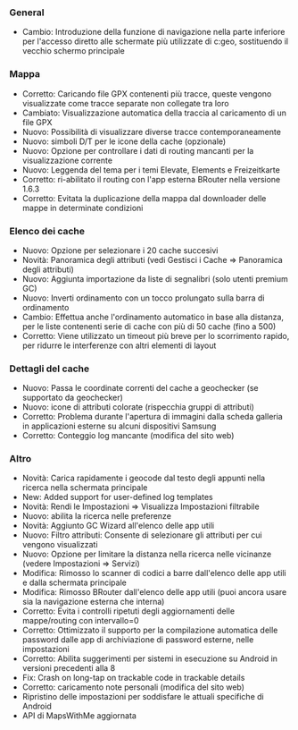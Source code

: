 ### General
- Cambio: Introduzione della funzione di navigazione nella parte inferiore per l'accesso diretto alle schermate più utilizzate di c:geo, sostituendo il vecchio schermo principale

### Mappa
- Corretto: Caricando file GPX contenenti più tracce, queste vengono visualizzate come tracce separate non collegate tra loro
- Cambiato: Visualizzazione automatica della traccia al caricamento di un file GPX
- Nuovo: Possibilità di visualizzare diverse tracce contemporaneamente
- Nuovo: simboli D/T per le icone della cache (opzionale)
- Nuovo: Opzione per controllare i dati di routing mancanti per la visualizzazione corrente
- Nuovo: Leggenda del tema per i temi Elevate, Elements e Freizeitkarte
- Corretto: ri-abilitato il routing con l'app esterna BRouter nella versione 1.6.3
- Corretto: Evitata la duplicazione della mappa dal downloader delle mappe in determinate condizioni

### Elenco dei cache
- Nuovo: Opzione per selezionare i 20 cache succesivi
- Novità: Panoramica degli attributi (vedi Gestisci i Cache => Panoramica degli attributi)
- Nuovo: Aggiunta importazione da liste di segnalibri (solo utenti premium GC)
- Nuovo: Inverti ordinamento con un tocco prolungato sulla barra di ordinamento
- Cambio: Effettua anche l'ordinamento automatico in base alla distanza, per le liste contenenti serie di cache con più di 50 cache (fino a 500)
- Corretto: Viene utilizzato un timeout più breve per lo scorrimento rapido, per ridurre le interferenze con altri elementi di layout

### Dettagli del cache
- Nuovo: Passa le coordinate correnti del cache a geochecker (se supportato da geochecker)
- Nuovo: icone di attributi colorate (rispecchia gruppi di attributi)
- Corretto: Problema durante l'apertura di immagini dalla scheda galleria in applicazioni esterne su alcuni dispositivi Samsung
- Corretto: Conteggio log mancante (modifica del sito web)

### Altro
- Novità: Carica rapidamente i geocode dal testo degli appunti nella ricerca nella schermata principale
- New: Added support for user-defined log templates
- Novità: Rendi le Impostazioni => Visualizza Impostazioni filtrabile
- Nuovo: abilita la ricerca nelle preferenze
- Novità: Aggiunto GC Wizard all'elenco delle app utili
- Nuovo: Filtro attributi: Consente di selezionare gli attributi per cui vengono visualizzati
- Nuovo: Opzione per limitare la distanza nella ricerca nelle vicinanze (vedere Impostazioni => Servizi)
- Modifica: Rimosso lo scanner di codici a barre dall'elenco delle app utili e dalla schermata principale
- Modifica: Rimosso BRouter dall'elenco delle app utili (puoi ancora usare sia la navigazione esterna che interna)
- Corretto: Evita i controlli ripetuti degli aggiornamenti delle mappe/routing con intervallo=0
- Corretto: Ottimizzato il supporto per la compilazione automatica delle password dalle app di archiviazione di password esterne, nelle impostazioni
- Corretto: Abilita suggerimenti per sistemi in esecuzione su Android in versioni precedenti alla 8
- Fix: Crash on long-tap on trackable code in trackable details
- Corretto: caricamento note personali (modifica del sito web)
- Ripristino delle impostazioni per soddisfare le attuali specifiche di Android
- API di MapsWithMe aggiornata

